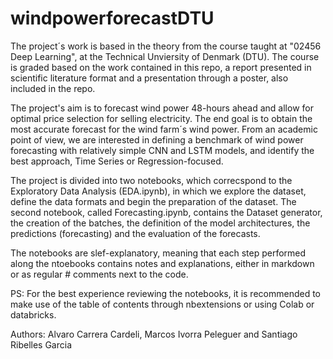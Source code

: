 # windpowerforecastDTU
The project´s work is based in the theory from the course taught at "02456 Deep Learning", at the Technical Unviersity of Denmark (DTU). The course is graded based on the work contained in this repo, a report presented in scientific literature format and a presentation through a poster, also included in the repo. 

The project's aim is to forecast wind power 48-hours ahead and allow for optimal price selection for selling electricity. The end goal is to obtain the most accurate forecast for the wind farm´s wind power. From an academic point of view, we are interested in defining a benchmark of wind power forecasting with relatively simple CNN and LSTM models, and identify the best approach, Time Series or Regression-focused.

The project is divided into two notebooks, which correcspond to the Exploratory Data Analysis (EDA.ipynb), in which we explore the dataset, define the data formats and begin the preparation of the dataset.
The second notebook, called Forecasting.ipynb, contains the Dataset generator, the creation of the batches, the definition of the model architectures, the predictions (forecasting) and the evaluation of the forecasts. 

The notebooks are slef-explanatory, meaning that each step performed along the ntoebooks contains notes and explanations, either in markdown or as regular # comments next to the code.

PS: For the best experience reviewing the notebooks, it is recommended to make use of the table of contents through nbextensions or using Colab or databricks. 


Authors:
Alvaro Carrera Cardeli, Marcos Ivorra Peleguer and Santiago Ribelles Garcia

